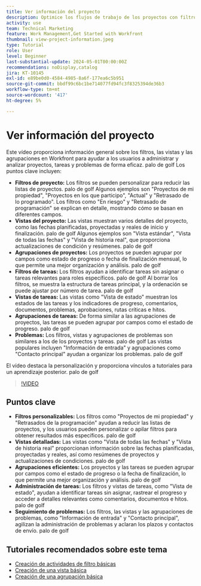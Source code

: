 ```yaml
---
title: Ver información del proyecto
description: Optimice los flujos de trabajo de los proyectos con filtros personalizables, vistas detalladas, agrupaciones eficientes, herramientas de administración de tareas y funciones de seguimiento de problemas para una organización y una claridad mejoradas.
activity: use
team: Technical Marketing
feature: Work Management,Get Started with Workfront
thumbnail: view-project-information.jpeg
type: Tutorial
role: User
level: Beginner
last-substantial-update: 2024-05-01T00:00:00Z
recommendations: noDisplay,catalog
jira: KT-10145
exl-id: e89be0d0-4584-4985-8a6f-177ea6c5b951
source-git-commit: bbdf99c6bc1be714077fd94fc3f8325394de36b3
workflow-type: tm+mt
source-wordcount: '417'
ht-degree: 5%

---
```


# Ver información del proyecto

Este vídeo proporciona información general sobre los filtros, las vistas y las agrupaciones en Workfront para ayudar a los usuarios a administrar y analizar proyectos, tareas y problemas de forma eficaz. palo de golf Los puntos clave incluyen:

* **Filtros de proyecto:** Los filtros se pueden personalizar para reducir las listas de proyectos. palo de golf Algunos ejemplos son &quot;Proyectos de mi propiedad&quot;, &quot;Proyectos en los que participo&quot;, &quot;Actual&quot; y &quot;Retrasado de lo programado&quot;. Los filtros como &quot;En riesgo&quot; y &quot;Retrasado de programación&quot; se explican en detalle, mostrando cómo se basan en diferentes campos.
* **Vistas del proyecto:** Las vistas muestran varios detalles del proyecto, como las fechas planificadas, proyectadas y reales de inicio y finalización. palo de golf Algunos ejemplos son &quot;Vista estándar&quot;, &quot;Vista de todas las fechas&quot; y &quot;Vista de historia real&quot;, que proporciona actualizaciones de condición y resúmenes. palo de golf
* **Agrupaciones de proyectos:** Los proyectos se pueden agrupar por campos como estado de progreso o fecha de finalización mensual, lo que permite una mejor organización y análisis. palo de golf
* **Filtros de tareas:** Los filtros ayudan a identificar tareas sin asignar o tareas relevantes para roles específicos. palo de golf Al borrar los filtros, se muestra la estructura de tareas principal, y la ordenación se puede ajustar por número de tarea. palo de golf
* **Vistas de tareas:** Las vistas como &quot;Vista de estado&quot; muestran los estados de las tareas y los indicadores de progreso, comentarios, documentos, problemas, aprobaciones, rutas críticas e hitos.
* **Agrupaciones de tareas:** De forma similar a las agrupaciones de proyectos, las tareas se pueden agrupar por campos como el estado de progreso. palo de golf
* **Problemas:** Los filtros, vistas y agrupaciones de problemas son similares a los de los proyectos y tareas. palo de golf Las vistas populares incluyen &quot;Información de entrada&quot; y agrupaciones como &quot;Contacto principal&quot; ayudan a organizar los problemas. palo de golf

El vídeo destaca la personalización y proporciona vínculos a tutoriales para un aprendizaje posterior. palo de golf

>[!VIDEO](https://video.tv.adobe.com/v/3428815/?quality=12&learn=on&enablevpops=1)

## Puntos clave

* **Filtros personalizables:** Los filtros como &quot;Proyectos de mi propiedad&quot; y &quot;Retrasados de la programación&quot; ayudan a reducir las listas de proyectos, y los usuarios pueden personalizar o apilar filtros para obtener resultados más específicos. palo de golf
* **Vistas detalladas:** Las vistas como &quot;Vista de todas las fechas&quot; y &quot;Vista de historia real&quot; proporcionan información sobre las fechas planificadas, proyectadas y reales, así como resúmenes de proyectos y actualizaciones de condiciones. palo de golf
* **Agrupaciones eficientes:** Los proyectos y las tareas se pueden agrupar por campos como el estado de progreso o la fecha de finalización, lo que permite una mejor organización y análisis. palo de golf
* **Administración de tareas:** Los filtros y vistas de tareas, como &quot;Vista de estado&quot;, ayudan a identificar tareas sin asignar, rastrear el progreso y acceder a detalles relevantes como comentarios, documentos e hitos. palo de golf
* **Seguimiento de problemas:** Los filtros, las vistas y las agrupaciones de problemas, como &quot;Información de entrada&quot; y &quot;Contacto principal&quot;, agilizan la administración de problemas y aclaran los plazos y contactos de envío. palo de golf




## Tutoriales recomendados sobre este tema

* [Creación de actividades de filtro básicas](/help/reporting/basic-reporting/create-a-basic-filter-activity.md)
* [Creación de una vista básica](/help/reporting/basic-reporting/create-a-basic-view.md)
* [Creación de una agrupación básica](/help/reporting/basic-reporting/create-a-basic-grouping.md)

